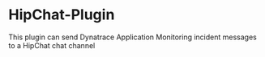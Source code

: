 # HipChat-Plugin
This plugin can send Dynatrace Application Monitoring incident messages to a HipChat chat channel
